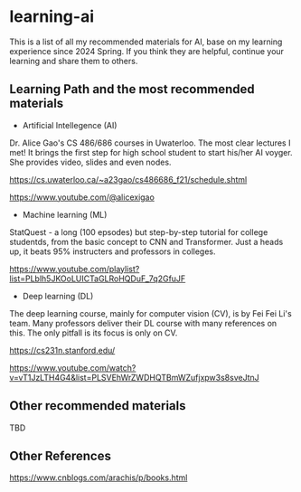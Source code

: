 # learning-ai

This is a list of all my recommended materials for AI, base on my learning experience since 2024 Spring. If you think they are helpful, continue your learning and share them to others.  

## Learning Path and the most recommended materials

- Artificial Intellegence (AI)

Dr. Alice Gao's CS 486/686 courses in Uwaterloo. The most clear lectures I met! It brings the first step for high school student to start his/her AI voyger. She provides video, slides and even nodes.   

https://cs.uwaterloo.ca/~a23gao/cs486686_f21/schedule.shtml

https://www.youtube.com/@alicexigao


- Machine learning (ML)

StatQuest - a long (100 epsodes)  but step-by-step tutorial for college studentds, from the basic concept to CNN and Transformer. Just a heads up, it beats 95% instructers and professors in colleges.   

https://www.youtube.com/playlist?list=PLblh5JKOoLUICTaGLRoHQDuF_7q2GfuJF


- Deep learning (DL)

The deep learning course, mainly for computer vision (CV), is by Fei Fei Li's team. Many professors deliver their DL course with many references on this. The only pitfall is its focus is only on CV. 

https://cs231n.stanford.edu/

https://www.youtube.com/watch?v=vT1JzLTH4G4&list=PLSVEhWrZWDHQTBmWZufjxpw3s8sveJtnJ


## Other recommended materials

TBD




## Other References

https://www.cnblogs.com/arachis/p/books.html

